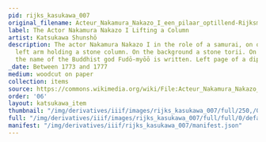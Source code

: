 ```yaml
---
pid: rijks_kasukawa_007
original_filename: Acteur_Nakamura_Nakazo_I_een_pilaar_optillend-Rijksmuseum_RP-P-1956-653
label: The Actor Nakamura Nakazo I Lifting a Column
artist: Katsukawa Shunshō
description: The actor Nakamura Nakazo I in the role of a samurai, on one knee, his
  left arm holding a stone column. On the background a stone torii. On the column
  the name of the Buddhist god Fudō-myōō is written. Left page of a diptych.
_date: Between 1773 and 1777
medium: woodcut on paper
collection: items
source: https://commons.wikimedia.org/wiki/File:Acteur_Nakamura_Nakazo_I_een_pilaar_optillend-Rijksmuseum_RP-P-1956-653.jpeg
order: '06'
layout: katsukawa_item
thumbnail: "/img/derivatives/iiif/images/rijks_kasukawa_007/full/250,/0/default.jpg"
full: "/img/derivatives/iiif/images/rijks_kasukawa_007/full/full/0/default.jpg"
manifest: "/img/derivatives/iiif/rijks_kasukawa_007/manifest.json"
---
```


